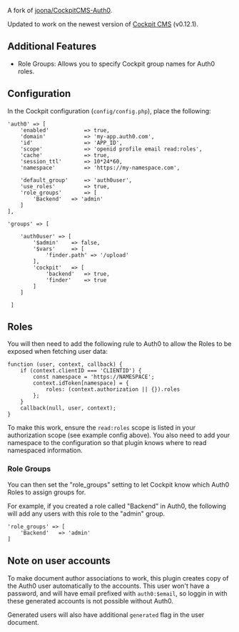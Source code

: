 A fork of [joona/CockpitCMS-Auth0](https://github.com/joona/CockpitCMS-Auth0).

Updated to work on the newest version of [Cockpit CMS](https://github.com/agentejo/cockpit) (v0.12.1).

## Additional Features
- Role Groups: Allows you to specify Cockpit group names for Auth0 roles.

## Configuration

In the Cockpit configuration (`config/config.php`), place the following:

```
'auth0' => [
    'enabled'           => true,
    'domain'            => 'my-app.auth0.com',
    'id'                => 'APP_ID',
    'scope'             => 'openid profile email read:roles',
    'cache'             => true,
    'session_ttl'       => 10*24*60,
    'namespace'         => 'https://my-namespace.com',
    
    'default_group'     => 'auth0user',
    'use_roles'         => true,
    'role_groups'       => [
        'Backend'   => 'admin' 
    ]
],
  
'groups' => [
    
    'auth0user' => [
        '$admin'    => false,
        '$vars'     => [
            'finder.path' => '/upload'
        ],
        'cockpit'   => [
            'backend'   => true,
            'finder'    => true
        ]
    ]
        
 ]
```

## Roles

You will then need to add the following rule to Auth0 to allow the Roles to be exposed when fetching user data:

```
function (user, context, callback) {
    if (context.clientID === 'CLIENTID') {
        const namespace = 'https://NAMESPACE';
        context.idToken[namespace] = {
            roles: (context.authorization || {}).roles
        };
    }
    callback(null, user, context);
}
```
To make this work, ensure the `read:roles` scope is listed in your authorization scope (see example config above). 
You also need to add your namespace to the configuration so that plugin knows where to read namespaced information. 

### Role Groups

You can then set the "role_groups" setting to let Cockpit know which Auth0 Roles to assign groups for.

For example, if you created a role called "Backend" in Auth0, the following will add any users with this role to the "admin" group.

```
'role_groups' => [
    'Backend'   => 'admin' 
]
```

## Note on user accounts

To make document author associations to work, this plugin creates copy of the Auth0 user automatically to the accounts. 
This user won't have a password, and will have email prefixed with `auth0:$email`, so loggin in with these generated accounts is not possible without Auth0. 

Generated users will also have additional `generated` flag in the user document.


